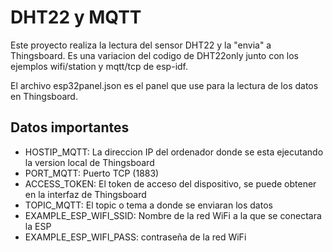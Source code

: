 # DHT22 y MQTT
Este proyecto realiza la lectura del sensor DHT22 y la "envia" a Thingsboard. Es una variacion del codigo de DHT22only junto con los ejemplos wifi/station y mqtt/tcp de esp-idf.

El archivo esp32panel.json es el panel que use para la lectura de los datos en Thingsboard.

## Datos importantes
- HOSTIP_MQTT: La direccion IP del ordenador donde se esta ejecutando la version local de Thingsboard
- PORT_MQTT: Puerto TCP (1883)
- ACCESS_TOKEN: El token de acceso del dispositivo, se puede obtener en la interfaz de Thingsboard
- TOPIC_MQTT: El topic o tema a donde se enviaran los datos
- EXAMPLE_ESP_WIFI_SSID: Nombre de la red WiFi a la que se conectara la ESP
- EXAMPLE_ESP_WIFI_PASS: contraseña de la red WiFi
